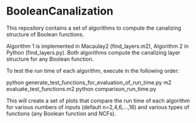 # BooleanCanalization
This repository contains a set of algorithms to compute the canalizing structure of Boolean functions.

Algorithm 1 is implemented in Macaulay2 (find_layers.m2), Algorithm 2 in Python (find_layers.py). Both algorithms compute the canalizing layer structure for any Boolean function. 

To test the run time of each algorithm, execute in the following order:

python generate_test_functions_for_evaluation_of_run_time.py
m2 evaluate_test_functions.m2
python comparison_run_time.py

This will create a set of plots that compare the run time of each algorithm for various numbers of inputs (default n=2,4,6,...,16) and various types of functions (any Boolean function and NCFs).
